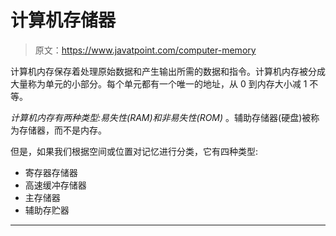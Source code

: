 # 计算机存储器

> 原文：<https://www.javatpoint.com/computer-memory>

计算机内存保存着处理原始数据和产生输出所需的数据和指令。计算机内存被分成大量称为单元的小部分。每个单元都有一个唯一的地址，从 0 到内存大小减 1 不等。

*计算机内存有两种类型:易失性(RAM)和非易失性(ROM)* 。辅助存储器(硬盘)被称为存储器，而不是内存。

但是，如果我们根据空间或位置对记忆进行分类，它有四种类型:

*   寄存器存储器
*   高速缓冲存储器
*   主存储器
*   辅助存贮器

* * *